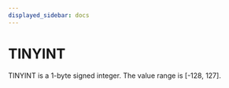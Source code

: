 ```yaml
---
displayed_sidebar: docs
---
```


# TINYINT

TINYINT is a 1-byte signed integer. The value range is [-128, 127].
